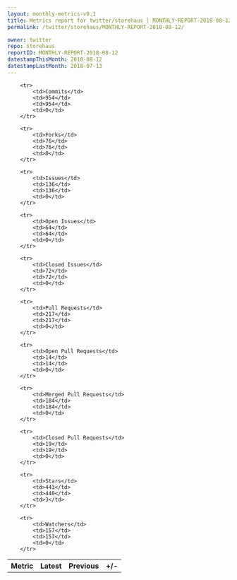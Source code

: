 ```yaml
---
layout: monthly-metrics-v0.1
title: Metrics report for twitter/storehaus | MONTHLY-REPORT-2018-08-12 | 2018-08-12
permalink: /twitter/storehaus/MONTHLY-REPORT-2018-08-12/

owner: twitter
repo: storehaus
reportID: MONTHLY-REPORT-2018-08-12
datestampThisMonth: 2018-08-12
datestampLastMonth: 2018-07-13
---
```



<table style="width: 100%;">
    <tr>
        <th>Metric</th>
        <th>Latest</th>
        <th>Previous</th>
        <th>+/-</th>
    </tr>

        <tr>
            <td>Commits</td>
            <td>954</td>
            <td>954</td>
            <td>0</td>
        </tr>
        
        <tr>
            <td>Forks</td>
            <td>76</td>
            <td>76</td>
            <td>0</td>
        </tr>
        
        <tr>
            <td>Issues</td>
            <td>136</td>
            <td>136</td>
            <td>0</td>
        </tr>
        
        <tr>
            <td>Open Issues</td>
            <td>64</td>
            <td>64</td>
            <td>0</td>
        </tr>
        
        <tr>
            <td>Closed Issues</td>
            <td>72</td>
            <td>72</td>
            <td>0</td>
        </tr>
        
        <tr>
            <td>Pull Requests</td>
            <td>217</td>
            <td>217</td>
            <td>0</td>
        </tr>
        
        <tr>
            <td>Open Pull Requests</td>
            <td>14</td>
            <td>14</td>
            <td>0</td>
        </tr>
        
        <tr>
            <td>Merged Pull Requests</td>
            <td>184</td>
            <td>184</td>
            <td>0</td>
        </tr>
        
        <tr>
            <td>Closed Pull Requests</td>
            <td>19</td>
            <td>19</td>
            <td>0</td>
        </tr>
        
        <tr>
            <td>Stars</td>
            <td>443</td>
            <td>440</td>
            <td>3</td>
        </tr>
        
        <tr>
            <td>Watchers</td>
            <td>157</td>
            <td>157</td>
            <td>0</td>
        </tr>
        
</table>
